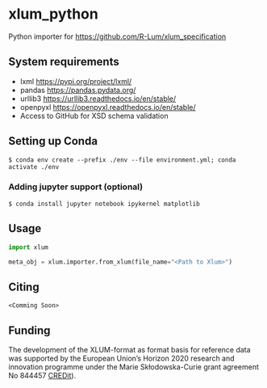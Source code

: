 # xlum_python
Python importer for https://github.com/R-Lum/xlum_specification

## System requirements

- lxml https://pypi.org/project/lxml/
- pandas https://pandas.pydata.org/
- urllib3 https://urllib3.readthedocs.io/en/stable/
- openpyxl https://openpyxl.readthedocs.io/en/stable/
- Access to GitHub for XSD schema validation
  
## Setting up Conda

```console
$ conda env create --prefix ./env --file environment.yml; conda activate ./env
```

### Adding jupyter support  (optional)

```console
$ conda install jupyter notebook ipykernel matplotlib
```

## Usage
 ```python
 import xlum

 meta_obj = xlum.importer.from_xlum(file_name="<Path to Xlum>")
  ```

## Citing
```
<Comming Soon>
```

## Funding

The development of the XLUM-format as format basis for reference data was supported by the European Union’s Horizon 2020 research and innovation programme under the Marie Skłodowska-Curie grant agreement No 844457 [CREDit](https://cordis.europa.eu/project/id/844457)).
